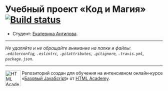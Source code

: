 # Учебный проект «Код и Магия» [![Build status][travis-image]][travis-url]

* Студент: [Екатерина Антипова](https://up.htmlacademy.ru/javascript/10/user/285965).

---

_Не удаляйте и не обращайте внимание на папки и файлы:_<br>
_`.editorconfig`, `.eslintrc`, `.gitattributes`, `.gitignore`, `.travis.yml`, `package.json`._

---

<a href="https://htmlacademy.ru/intensive/javascript"><img align="left" width="50" height="50" title="HTML Academy" src="https://up.htmlacademy.ru/static/img/intensive/javascript/logo-for-github.svg"></a>

Репозиторий создан для обучения на интенсивном онлайн‑курсе «[Базовый JavaScript](https://htmlacademy.ru/intensive/javascript)» от [HTML Academy](https://htmlacademy.ru).

[travis-image]: https://travis-ci.org/htmlacademy-javascript/285965-code-and-magick.svg?branch=master
[travis-url]: https://travis-ci.org/htmlacademy-javascript/285965-code-and-magick
